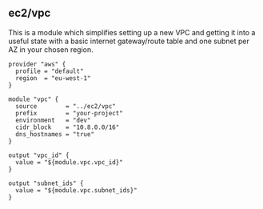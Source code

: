 ## ec2/vpc

This is a module which simplifies setting up a new VPC and getting it into a useful state with a basic
internet gateway/route table and one subnet per AZ in your chosen region. 

```hcl
provider "aws" {
  profile = "default"
  region  = "eu-west-1"
}

module "vpc" {
  source        = "../ec2/vpc"
  prefix        = "your-project"
  environment   = "dev"
  cidr_block    = "10.8.0.0/16"
  dns_hostnames = "true"
}

output "vpc_id" {
  value = "${module.vpc.vpc_id}"
}

output "subnet_ids" {
  value = "${module.vpc.subnet_ids}"
}
```
